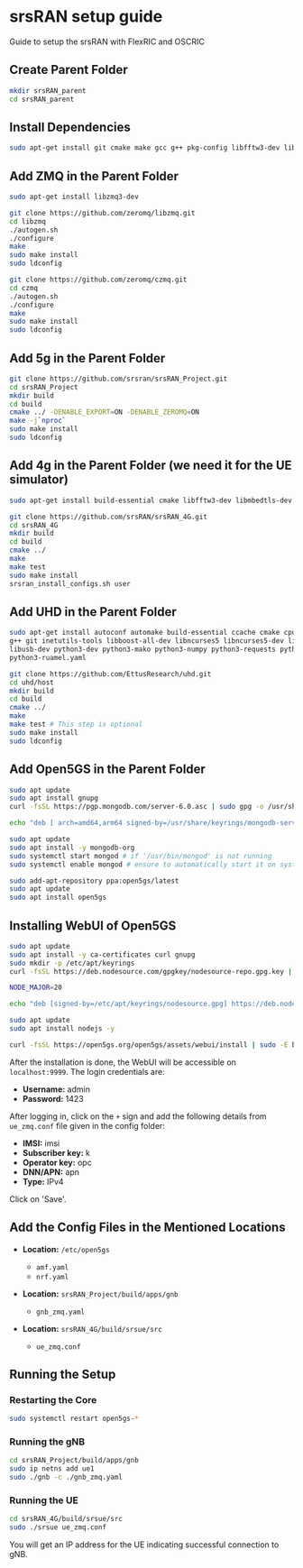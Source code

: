# srsRAN setup guide

Guide to setup the srsRAN with FlexRIC and OSCRIC

## Create Parent Folder

```bash
mkdir srsRAN_parent
cd srsRAN_parent
```

## Install Dependencies

```bash
sudo apt-get install git cmake make gcc g++ pkg-config libfftw3-dev libmbedtls-dev libsctp-dev libyaml-cpp-dev libgtest-dev
```

## Add ZMQ in the Parent Folder

```bash
sudo apt-get install libzmq3-dev

git clone https://github.com/zeromq/libzmq.git
cd libzmq
./autogen.sh
./configure
make
sudo make install
sudo ldconfig

git clone https://github.com/zeromq/czmq.git
cd czmq
./autogen.sh
./configure
make
sudo make install
sudo ldconfig
```

## Add 5g in the Parent Folder

```bash
git clone https://github.com/srsran/srsRAN_Project.git
cd srsRAN_Project
mkdir build
cd build
cmake ../ -DENABLE_EXPORT=ON -DENABLE_ZEROMQ=ON
make -j`nproc`
sudo make install
sudo ldconfig
```

## Add 4g in the Parent Folder (we need it for the UE simulator)

```bash
sudo apt-get install build-essential cmake libfftw3-dev libmbedtls-dev libboost-program-options-dev libconfig++-dev libsctp-dev

git clone https://github.com/srsRAN/srsRAN_4G.git
cd srsRAN_4G
mkdir build
cd build
cmake ../
make
make test
sudo make install
srsran_install_configs.sh user
```

## Add UHD in the Parent Folder

```bash
sudo apt-get install autoconf automake build-essential ccache cmake cpufrequtils doxygen ethtool \
g++ git inetutils-tools libboost-all-dev libncurses5 libncurses5-dev libusb-1.0-0 libusb-1.0-0-dev \
libusb-dev python3-dev python3-mako python3-numpy python3-requests python3-scipy python3-setuptools \
python3-ruamel.yaml

git clone https://github.com/EttusResearch/uhd.git
cd uhd/host
mkdir build
cd build
cmake ../
make
make test # This step is optional
sudo make install
sudo ldconfig
```

## Add Open5GS in the Parent Folder

```bash
sudo apt update
sudo apt install gnupg
curl -fsSL https://pgp.mongodb.com/server-6.0.asc | sudo gpg -o /usr/share/keyrings/mongodb-server-6.0.gpg --dearmor

echo "deb [ arch=amd64,arm64 signed-by=/usr/share/keyrings/mongodb-server-6.0.gpg] https://repo.mongodb.org/apt/ubuntu jammy/mongodb-org/6.0 multiverse" | sudo tee /etc/apt/sources.list.d/mongodb-org-6.0.list

sudo apt update
sudo apt install -y mongodb-org
sudo systemctl start mongod # if '/usr/bin/mongod' is not running
sudo systemctl enable mongod # ensure to automatically start it on system boot

sudo add-apt-repository ppa:open5gs/latest
sudo apt update
sudo apt install open5gs
```

## Installing WebUI of Open5GS

```bash
sudo apt update
sudo apt install -y ca-certificates curl gnupg
sudo mkdir -p /etc/apt/keyrings
curl -fsSL https://deb.nodesource.com/gpgkey/nodesource-repo.gpg.key | sudo gpg --dearmor -o /etc/apt/keyrings/nodesource.gpg

NODE_MAJOR=20

echo "deb [signed-by=/etc/apt/keyrings/nodesource.gpg] https://deb.nodesource.com/node_$NODE_MAJOR.x nodistro main" | sudo tee /etc/apt/sources.list.d/nodesource.list

sudo apt update
sudo apt install nodejs -y

curl -fsSL https://open5gs.org/open5gs/assets/webui/install | sudo -E bash -
```

After the installation is done, the WebUI will be accessible on `localhost:9999`. The login credentials are:

- **Username:** admin
- **Password:** 1423

After logging in, click on the `+` sign and add the following details from `ue_zmq.conf` file given in the config folder:

- **IMSI:** imsi
- **Subscriber key:** k
- **Operator key:** opc
- **DNN/APN:** apn
- **Type:** IPv4

Click on 'Save'.

## Add the Config Files in the Mentioned Locations

- **Location:** `/etc/open5gs`

  - `amf.yaml`
  - `nrf.yaml`

- **Location:** `srsRAN_Project/build/apps/gnb`

  - `gnb_zmq.yaml`

- **Location:** `srsRAN_4G/build/srsue/src`
  - `ue_zmq.conf`

## Running the Setup

### Restarting the Core

```bash
sudo systemctl restart open5gs-*
```

### Running the gNB

```bash
cd srsRAN_Project/build/apps/gnb
sudo ip netns add ue1
sudo ./gnb -c ./gnb_zmq.yaml
```

### Running the UE

```bash
cd srsRAN_4G/build/srsue/src
sudo ./srsue ue_zmq.conf
```

You will get an IP address for the UE indicating successful connection to gNB.

